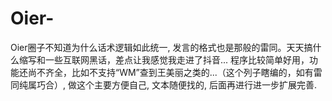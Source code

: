 # Oier-
Oier圈子不知道为什么话术逻辑如此统一, 发言的格式也是那般的雷同。天天搞什么缩写和一些互联网黑话，差点让我感觉我走进了抖音...
程序比较简单好用，功能还尚不齐全，比如不支持“WM”查到王美丽之类的...（这个列子瞎编的，如有雷同纯属巧合）, 做这个主要方便自己, 文本随便找的, 后面再进行进一步扩展完善.
